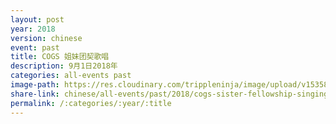 ```yaml
---
layout: post
year: 2018
version: chinese
event: past
title: COGS 姐妹团契歌唱
description: 9月1日2018年
categories: all-events past
image-path: https://res.cloudinary.com/trippleninja/image/upload/v1535874394/Sisters%27%20Fellowship/Singing%20Competition%202018/ssc47.jpg
share-link: chinese/all-events/past/2018/cogs-sister-fellowship-singing-competition
permalink: /:categories/:year/:title
---
```


